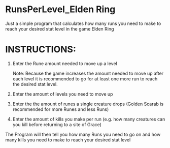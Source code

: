 # RunsPerLevel_Elden Ring
 Just a simple program that calculates how many runs you need to make to reach your desired stat level in the game Elden Ring

 INSTRUCTIONS:
================================================================================================================================
1) Enter the Rune amount needed to move up a level

    Note: Because the game increases the amount needed to move up after each level it is recommended to go for at least one more run to reach the desired stat level.

2) Enter the amount of levels you need to move up

3) Enter the the amount of runes a single creature drops (Golden Scarab is recommended for more Runes and less Runs)

4) Enter the amount of kills you make per run (e.g. how many creatures can you kill before returning to a site of Grace)


The Program will then tell you how many Runs you need to go on and how many kills you need to make to reach your desired stat level

